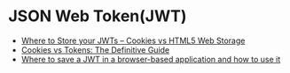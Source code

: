 # JSON Web Token(JWT)

* [Where to Store your JWTs – Cookies vs HTML5 Web Storage](https://stormpath.com/blog/where-to-store-your-jwts-cookies-vs-html5-web-storage)
* [Cookies vs Tokens: The Definitive Guide](https://auth0.com/blog/cookies-vs-tokens-definitive-guide/)
* [Where to save a JWT in a browser-based application and how to use it](http://stackoverflow.com/questions/26340275/where-to-save-a-jwt-in-a-browser-based-application-and-how-to-use-it)
